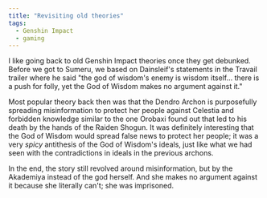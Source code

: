 ```yaml
---
title: "Revisiting old theories"
tags: 
  - Genshin Impact
  - gaming
---
```


I like going back to old Genshin Impact theories once they get debunked. Before we got to Sumeru, we based on Dainsleif's statements in the Travail trailer where he said "the god of wisdom's enemy is wisdom itself… there is a push for folly, yet the God of Wisdom makes no argument against it."

Most popular theory back then was that the Dendro Archon is purposefully spreading misinformation to protect her people against Celestia and forbidden knowledge similar to the one Orobaxi found out that led to his death by the hands of the Raiden Shogun. It was definitely interesting that the God of Wisdom would spread false news to protect her people; it was a very <em>spicy</em> antithesis of the God of Wisdom's ideals, just like what we had seen with the contradictions in ideals in the previous archons. 

In the end, the story still revolved around misinformation, but by the Akademiya instead of the god herself. And she makes no argument against it because she literally can't; she was imprisoned.